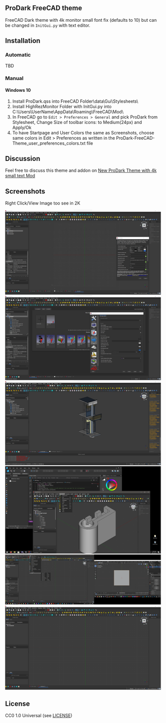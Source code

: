 ## ProDark FreeCAD theme

FreeCAD Dark theme with 4k monitor small font fix (defaults to 10) but can be changed in `InitGui.py` with text editor.

## Installation

### Automatic

TBD

### Manual

#### Windows 10

1. Install ProDark.qss into FreeCAD Folder\data\Gui\Stylesheets\ 
2. Install HighRezMonitor Folder with InitGui.py into C:\Users\UserName\AppData\Roaming\FreeCAD\Mod\
3. In FreeCAD go to `Edit > Preferences > General` and pick ProDark from Stylesheet, Change Size of toolbar icons: to Medium(24px) and Apply/Ok
4. To have Startpage and User Colors the same as Screenshots, choose same colors in Edit > Preferences as written in the ProDark-FreeCAD-Theme_user_preferences_colors.txt file

## Discussion

Feel free to discuss this theme and addon on [New ProDark Theme with 4k small text Mod](https://forum.freecadweb.org/viewtopic.php?f=34&t=55134&start=0)

## Screenshots

Right Click/View Image too see in 2K

![screenshot](images/Working_plane_and_color_setup.png "Working plane and color setup")
![screenshot](images/Startpage_and_Preferences.png "Startpage and Preferences")
![screenshot](images/Report_View_and_Python.png "Report View and Python")
![screenshot](images/Playing_Nice_with_Others.png "Playing Nice with Others")
![screenshot](images/FreeCAD_and_Blender.png "FreeCAD and Blender")
![screenshot](images/4K_Text_size_MOD.png "4K Text size MOD")

## License

CC0 1.0 Universal (see [LICENSE](LICENSE))

